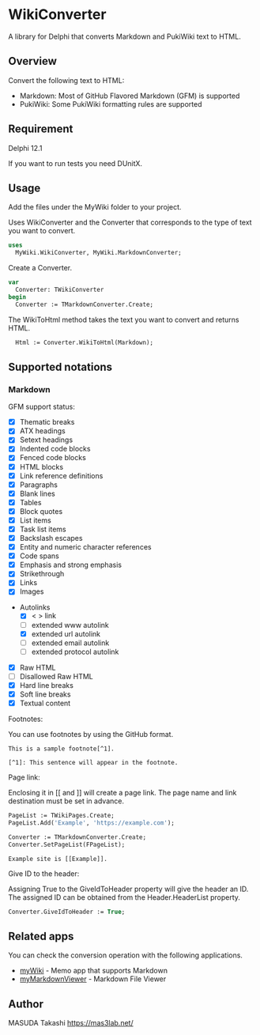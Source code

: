 # WikiConverter

A library for Delphi that converts Markdown and PukiWiki text to HTML.


## Overview

Convert the following text to HTML:

- Markdown: Most of GitHub Flavored Markdown (GFM) is supported
- PukiWiki: Some PukiWiki formatting rules are supported


## Requirement

Delphi 12.1

If you want to run tests you need DUnitX.


## Usage

Add the files under the MyWiki folder to your project.

Uses WikiConverter and the Converter that corresponds to the type of text you want to convert.

```pascal
uses
  MyWiki.WikiConverter, MyWiki.MarkdownConverter;
```

Create a Converter.

```pascal
var
  Converter: TWikiConverter
begin
  Converter := TMarkdownConverter.Create;
```

The WikiToHtml method takes the text you want to convert and returns HTML.

```pascal
  Html := Converter.WikiToHtml(Markdown);
```


## Supported notations

### Markdown

GFM support status:

- [x] Thematic breaks
- [x] ATX headings
- [x] Setext headings
- [x] Indented code blocks
- [x] Fenced code blocks
- [x] HTML blocks
- [x] Link reference definitions
- [x] Paragraphs
- [x] Blank lines
- [x] Tables
- [x] Block quotes
- [x] List items
- [x] Task list items
- [x] Backslash escapes
- [x] Entity and numeric character references
- [x] Code spans
- [x] Emphasis and strong emphasis
- [x] Strikethrough
- [x] Links
- [x] Images
- Autolinks
  - [x] < > link
  - [ ] extended www autolink
  - [x] extended url autolink
  - [ ] extended email autolink
  - [ ] extended protocol autolink
- [x] Raw HTML
- [ ] Disallowed Raw HTML
- [x] Hard line breaks
- [x] Soft line breaks
- [x] Textual content

Footnotes:

You can use footnotes by using the GitHub format.

```
This is a sample footnote[^1].

[^1]: This sentence will appear in the footnote.
```

Page link:

Enclosing it in [[ and ]] will create a page link. The page name and link destination must be set in advance.

```pascal
PageList := TWikiPages.Create;
PageList.Add('Example', 'https://example.com');

Converter := TMarkdownConverter.Create;
Converter.SetPageList(FPageList);
```

```
Example site is [[Example]].
```

Give ID to the header:

Assigning True to the GiveIdToHeader property will give the header an ID. The assigned ID can be obtained from the Header.HeaderList property.

```pascal
Converter.GiveIdToHeader := True;
```


## Related apps

You can check the conversion operation with the following applications.

- [myWiki](https://mas3lab.net/soft/mywiki/index_en.html) - Memo app that supports Markdown
- [myMarkdownViewer](https://mas3lab.net/soft/mymarkdownviewer/index_en.html) - Markdown File Viewer


## Author

MASUDA Takashi <https://mas3lab.net/>

